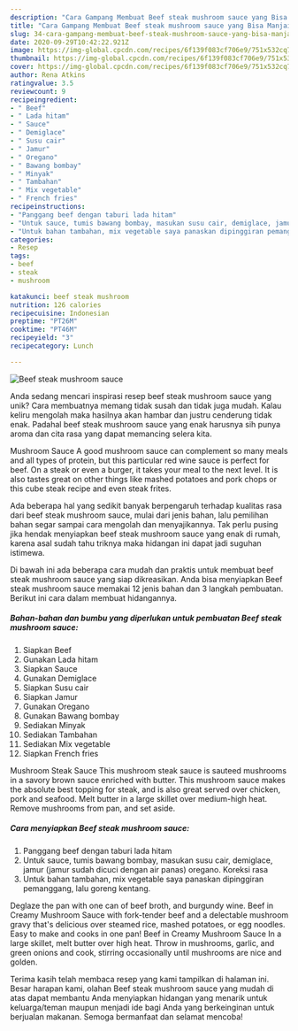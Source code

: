 ```yaml
---
description: "Cara Gampang Membuat Beef steak mushroom sauce yang Bisa Manjain Lidah"
title: "Cara Gampang Membuat Beef steak mushroom sauce yang Bisa Manjain Lidah"
slug: 34-cara-gampang-membuat-beef-steak-mushroom-sauce-yang-bisa-manjain-lidah
date: 2020-09-29T10:42:22.921Z
image: https://img-global.cpcdn.com/recipes/6f139f083cf706e9/751x532cq70/beef-steak-mushroom-sauce-foto-resep-utama.jpg
thumbnail: https://img-global.cpcdn.com/recipes/6f139f083cf706e9/751x532cq70/beef-steak-mushroom-sauce-foto-resep-utama.jpg
cover: https://img-global.cpcdn.com/recipes/6f139f083cf706e9/751x532cq70/beef-steak-mushroom-sauce-foto-resep-utama.jpg
author: Rena Atkins
ratingvalue: 3.5
reviewcount: 9
recipeingredient:
- " Beef"
- " Lada hitam"
- " Sauce"
- " Demiglace"
- " Susu cair"
- " Jamur"
- " Oregano"
- " Bawang bombay"
- " Minyak"
- " Tambahan"
- " Mix vegetable"
- " French fries"
recipeinstructions:
- "Panggang beef dengan taburi lada hitam"
- "Untuk sauce, tumis bawang bombay, masukan susu cair, demiglace, jamur (jamur sudah dicuci dengan air panas) oregano. Koreksi rasa"
- "Untuk bahan tambahan, mix vegetable saya panaskan dipinggiran pemanggang, lalu goreng kentang."
categories:
- Resep
tags:
- beef
- steak
- mushroom

katakunci: beef steak mushroom 
nutrition: 126 calories
recipecuisine: Indonesian
preptime: "PT26M"
cooktime: "PT46M"
recipeyield: "3"
recipecategory: Lunch

---
```



![Beef steak mushroom sauce](https://img-global.cpcdn.com/recipes/6f139f083cf706e9/751x532cq70/beef-steak-mushroom-sauce-foto-resep-utama.jpg)

Anda sedang mencari inspirasi resep beef steak mushroom sauce yang unik? Cara membuatnya memang tidak susah dan tidak juga mudah. Kalau keliru mengolah maka hasilnya akan hambar dan justru cenderung tidak enak. Padahal beef steak mushroom sauce yang enak harusnya sih punya aroma dan cita rasa yang dapat memancing selera kita.

Mushroom Sauce A good mushroom sauce can complement so many meals and all types of protein, but this particular red wine sauce is perfect for beef. On a steak or even a burger, it takes your meal to the next level. It is also tastes great on other things like mashed potatoes and pork chops or this cube steak recipe and even steak frites.

Ada beberapa hal yang sedikit banyak berpengaruh terhadap kualitas rasa dari beef steak mushroom sauce, mulai dari jenis bahan, lalu pemilihan bahan segar sampai cara mengolah dan menyajikannya. Tak perlu pusing jika hendak menyiapkan beef steak mushroom sauce yang enak di rumah, karena asal sudah tahu triknya maka hidangan ini dapat jadi suguhan istimewa.


Di bawah ini ada beberapa cara mudah dan praktis untuk membuat beef steak mushroom sauce yang siap dikreasikan. Anda bisa menyiapkan Beef steak mushroom sauce memakai 12 jenis bahan dan 3 langkah pembuatan. Berikut ini cara dalam membuat hidangannya.

<!--inarticleads1-->

##### Bahan-bahan dan bumbu yang diperlukan untuk pembuatan Beef steak mushroom sauce:

1. Siapkan  Beef
1. Gunakan  Lada hitam
1. Siapkan  Sauce
1. Gunakan  Demiglace
1. Siapkan  Susu cair
1. Siapkan  Jamur
1. Gunakan  Oregano
1. Gunakan  Bawang bombay
1. Sediakan  Minyak
1. Sediakan  Tambahan
1. Sediakan  Mix vegetable
1. Siapkan  French fries


Mushroom Steak Sauce This mushroom steak sauce is sauteed mushrooms in a savory brown sauce enriched with butter. This mushroom sauce makes the absolute best topping for steak, and is also great served over chicken, pork and seafood. Melt butter in a large skillet over medium-high heat. Remove mushrooms from pan, and set aside. 

<!--inarticleads2-->

##### Cara menyiapkan Beef steak mushroom sauce:

1. Panggang beef dengan taburi lada hitam
1. Untuk sauce, tumis bawang bombay, masukan susu cair, demiglace, jamur (jamur sudah dicuci dengan air panas) oregano. Koreksi rasa
1. Untuk bahan tambahan, mix vegetable saya panaskan dipinggiran pemanggang, lalu goreng kentang.


Deglaze the pan with one can of beef broth, and burgundy wine. Beef in Creamy Mushroom Sauce with fork-tender beef and a delectable mushroom gravy that&#39;s delicious over steamed rice, mashed potatoes, or egg noodles. Easy to make and cooks in one pan! Beef in Creamy Mushroom Sauce In a large skillet, melt butter over high heat. Throw in mushrooms, garlic, and green onions and cook, stirring occasionally until mushrooms are nice and golden. 

Terima kasih telah membaca resep yang kami tampilkan di halaman ini. Besar harapan kami, olahan Beef steak mushroom sauce yang mudah di atas dapat membantu Anda menyiapkan hidangan yang menarik untuk keluarga/teman maupun menjadi ide bagi Anda yang berkeinginan untuk berjualan makanan. Semoga bermanfaat dan selamat mencoba!
